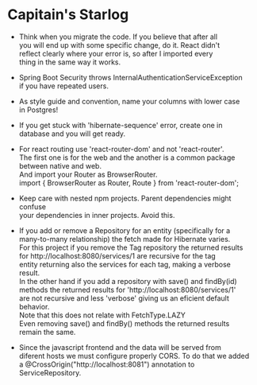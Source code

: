 # Capitain's Starlog
- Think when you migrate the code. If you believe that after all   
  you will end up with some specific change, do it. React didn't   
  reflect clearly where your error is, so after I imported every  
  thing in the same way it works.

- Spring Boot Security throws InternalAuthenticationServiceException  
  if you have repeated users.

- As style guide and convention, name your columns with lower case  
  in Postgres!

- If you get stuck with 'hibernate-sequence' error, create one in   
  database and you will get ready.

- For react routing use 'react-router-dom' and not 'react-router'.   
  The first one is for the web and the another is a common package  
  between native and web.  
  And import your Router as BrowserRouter.  
  import { BrowserRouter as Router, Route } from 'react-router-dom';  

- Keep care with nested npm projects. Parent dependencies might confuse  
  your dependencies in inner projects. Avoid this.  

- If you add or remove a Repository for an entity (specifically for a  
  many-to-many relationship) the fetch made for Hibernate varies.   
  For this project if you remove the Tag repository the returned results  
  for http://localhost:8080/services/1 are recursive for the tag   
  entity returning also the services for each tag, making a verbose  
  result.  
  In the other hand if you add a repository with save() and findBy(id)  
  methods the returned results for 'http://localhost:8080/services/1'  
  are not recursive and less 'verbose' giving us an eficient default   
  behavior.  
  Note that this does not relate with FetchType.LAZY  
  Even removing save() and findBy() methods the returned results  
  remain the same.  

- Since the javascript frontend and the data will be served from   
  diferent hosts we must configure properly CORS. To do that we added  
  a @CrossOrigin("http://localhost:8081") annotation to ServiceRepository.  
